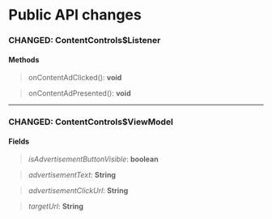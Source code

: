 # Public API changes
### CHANGED:  ContentControls$Listener

#### Methods


> onContentAdClicked(): **void**

> onContentAdPresented(): **void**


-----

### CHANGED:  ContentControls$ViewModel
#### Fields


> *isAdvertisementButtonVisible*: **boolean**

> *advertisementText*: **String**

> *advertisementClickUrl*: **String**

> *targetUrl*: **String**


